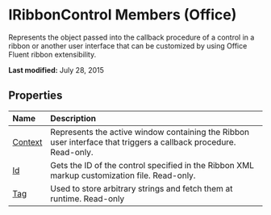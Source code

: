
# IRibbonControl Members (Office)
Represents the object passed into the callback procedure of a control in a ribbon or another user interface that can be customized by using Office Fluent ribbon extensibility.

 **Last modified:** July 28, 2015


## Properties



|**Name**|**Description**|
|:-----|:-----|
| [Context](39f9d85a-00e9-9682-3957-51d9e72b4d83.md)|Represents the active window containing the Ribbon user interface that triggers a callback procedure. Read-only.|
| [Id](56a0d143-66de-ab77-0c21-d34341ce5da4.md)|Gets the ID of the control specified in the Ribbon XML markup customization file. Read-only.|
| [Tag](d0f041c0-d7bc-7a4f-df9b-ba62fa08f1ca.md)|Used to store arbitrary strings and fetch them at runtime. Read-only|
